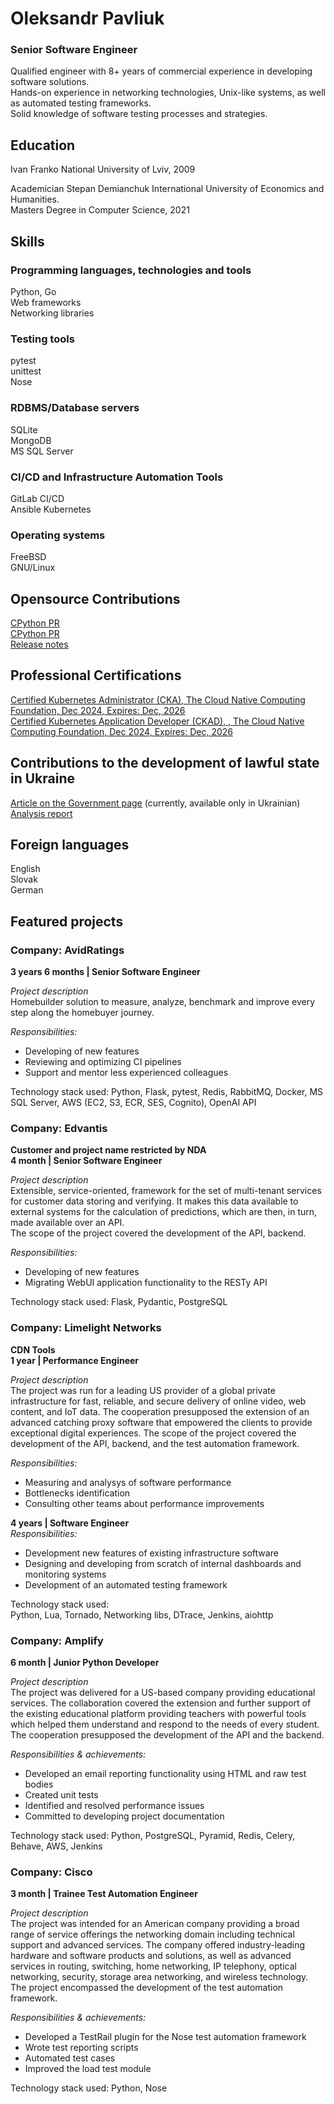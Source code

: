 # Oleksandr Pavliuk
### Senior Software Engineer

Qualified engineer with 8+ years of commercial experience in developing software solutions.  
Hands-on experience in networking technologies, Unix-like systems, as well
as automated testing frameworks.  
Solid knowledge of software testing processes and strategies.

## Education

Ivan Franko National University of Lviv, 2009

Academician Stepan Demianchuk International University of Economics and Humanities.  
Masters Degree in Computer Science, 2021


## Skills

### Programming languages, technologies and tools
Python, Go  
Web frameworks  
Networking libraries  

### Testing tools
pytest  
unittest  
Nose  

### RDBMS/Database servers  
SQLite  
MongoDB  
MS SQL Server

### CI/CD and Infrastructure Automation Tools
GitLab CI/CD  
Ansible
Kubernetes

### Operating systems
FreeBSD  
GNU/Linux  


## Opensource Contributions
[CPython PR](https://github.com/python/cpython/pull/29345)  
[CPython PR](https://github.com/python/cpython/pull/13772)  
[Release notes](https://docs.python.org/3.9/whatsnew/3.9.html#ipaddress)

## Professional Certifications
[Certified Kubernetes Administrator (CKA), The Cloud Native Computing Foundation, Dec 2024, Expires: Dec, 2026](https://ti-user-certificates.s3.amazonaws.com/e0df7fbf-a057-42af-8a1f-590912be5460/88dcd997-0fe0-459a-b5ce-0dea50a5dc09-oleksandr-pavliuk-b93f331d-3f2e-4f24-a163-9a7d17700caa-certificate.pdf)  
[Certified Kubernetes Application Developer (CKAD), , The Cloud Native Computing Foundation, Dec 2024, Expires: Dec, 2026](https://ti-user-certificates.s3.amazonaws.com/e0df7fbf-a057-42af-8a1f-590912be5460/88dcd997-0fe0-459a-b5ce-0dea50a5dc09-oleksandr-pavliuk-93c7a46b-90df-49d5-981d-079b06342e12-certificate.pdf)


## Contributions to the development of lawful state in Ukraine
[Article on the Government page](https://www.kmu.gov.ua/news/v-ukrayini-ocinili-stan-derzhavnih-reyestriv-i-najbilsh-poshireni-korupcijni-zlovzhivannya-z-nimi) (currently, available only in Ukrainian)  
[Analysis report](https://tapas.org.ua/wp-content/uploads/2021/07/Zvit_Analiz-potochnogo-stanu-reestriv-_UA.pdf)

## Foreign languages
English  
Slovak  
German


## Featured projects

### Company: AvidRatings
**3 years 6 months | Senior Software Engineer**

_Project description_   
Homebuilder solution to measure, analyze, benchmark and improve every step along the homebuyer journey.

_Responsibilities:_
* Developing of new features
* Reviewing and optimizing CI pipelines
* Support and mentor less experienced colleagues

Technology stack used: Python, Flask, pytest, Redis, RabbitMQ, Docker, MS SQL Server, AWS (EC2, S3, ECR, SES, Cognito), OpenAI API


### Company: Edvantis  
**Customer and project name restricted by NDA  
4 month | Senior Software Engineer**  

_Project description_  
Extensible, service-oriented, framework for the set of multi-tenant services for customer data storing and verifying. 
It makes this data available to external systems for the calculation of predictions, which
are then, in turn, made available over an API.  
The scope of the project covered the development of the API, backend.  

_Responsibilities:_
* Developing of new features
* Migrating WebUI application functionality to the RESTy API

Technology stack used: Flask, Pydantic, PostgreSQL


### Company: Limelight Networks

**CDN Tools**  
**1 year | Performance Engineer**

_Project description_  
The project was run for a leading US provider of a global private infrastructure for fast,
reliable, and secure delivery of online video, web content, and IoT data.
The cooperation presupposed the extension of an advanced catching proxy software that
empowered the clients to provide exceptional digital experiences.
The scope of the project covered the development of the API, backend, and the test
automation framework.  

_Responsibilities:_
* Measuring and analysys of software performance
* Bottlenecks identification
* Consulting other teams about performance improvements

**4 years | Software Engineer**  
_Responsibilities:_
* Development new features of existing infrastructure software
* Designing and developing from scratch of internal dashboards and monitoring systems
* Development of an automated testing framework

Technology stack used:  
Python, Lua, Tornado, Networking libs, DTrace, Jenkins, aiohttp

### Company: Amplify
**6 month | Junior Python Developer**  

_Project description_  
The project was delivered for a US-based company providing educational services.
The collaboration covered the extension and further support of the existing educational
platform providing teachers with powerful tools
which helped them understand and respond to the needs of every student.  
The cooperation presupposed the development of the API and the backend.

_Responsibilities & achievements:_
* Developed an email reporting functionality using HTML and raw test bodies
* Created unit tests
* Identified and resolved performance issues
* Committed to developing project documentation

Technology stack used: Python, PostgreSQL, Pyramid, Redis, Celery, Behave, AWS, Jenkins

### Company: Cisco
**3 month | Trainee Test Automation Engineer**

_Project description_  
The project was intended for an American company providing a broad range of service
offerings the networking domain including technical support and advanced services.
The company offered industry-leading hardware and software products and solutions, as well
as advanced services in routing, switching,
home networking, IP telephony, optical networking, security, storage area networking, and
wireless technology.  
The project encompassed the development of the test automation framework.  

_Responsibilities & achievements:_
* Developed a TestRail plugin for the Nose test automation framework
* Wrote test reporting scripts
* Automated test cases
* Improved the load test module

Technology stack used: Python, Nose


